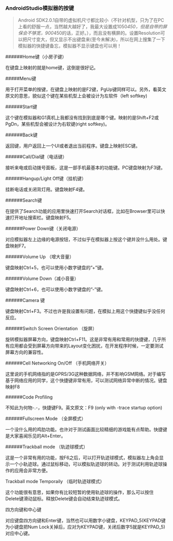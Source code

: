 ﻿### AndroidStudio模拟器的按键

> Android SDK2.0.1自带的虚拟机尺寸都比较小（不针对机型，只为了在PC上看的舒服一点，当然越大越好了，我最大设置成1050*450，但是自带的屏保会不够宽，900*450的话，正好。），而且没有横屏的。设置Resolution可以把尺寸变大，但又显示不出键盘来(至今未解决)，所以在网上搜集了一下模拟器的快捷键备忘，模拟器不显示键盘也可以用！

######Home键（小房子键）

在键盘上映射的就是home键，这倒是很好记。

#####Menu键

用于打开菜单的按键，在键盘上映射的是F2键，PgUp键同样可以。另外，看英文原文的意思，貌似这个键在某些机型上会被设计为左软件（left softkey)

######Start键

这个键在模拟器和G1真机上我都没有找到到底是哪个键。映射的是Shift+F2或PgDn，某些机型会被设计为右软键(right softkey)。

######Back键

返回键，用户返回上一个UI或者退出当前程序。键盘上映射ESC键。

######Call/Dial键（电话键）

接听来电或启动拨号面板，这是一部手机最基本的功能键。PC键盘映射为F3键。

######Hangup/Light Off键（挂机键）

挂断电话或关闭背灯用。键盘映射F4键。

######Search键

在提供了Search功能的应用里快速打开Search对话框，比如在Browser里可以快速打开地址搜索栏。键盘映射F5。

######Power Down键（关闭电源）

对应模拟器左上边缘的电源按钮，不过似乎在模拟器上按这个键并没什么用处。键盘映射F7。

######Volume Up （增大音量）

键盘映射Ctrl+5，也可以使用小数字键盘的”+”键。

######Volume Down（减小音量）

键盘映射Ctrl+6，也可以使用小数字键盘的”-”键。

######Camera 键

键盘映射Ctrl+F3。不过也许是我设置有问题，在模拟上用这个快捷键似乎没任何反应。

######Switch Screen Orientation （旋屏）

旋转模拟器屏幕方向，键盘映射Ctrl+F11。这是非常有用和常用的快捷键，几乎所有应用都会受到屏幕方向带来的Layout变化困扰，在开发程序时候，一定要测试屏幕方向的兼容性。

######Cell Networking On/Off （手机网络开关）

这里说的手机网络指的是GPRS/3G这种数据网络，并不影响GSM网络。对于编写基于网络应用的同学，这个快捷键非常有用，可以测试网络异常中断的情况。键盘映射F8

######Code Profiling

不知此为何物-.-，快捷键F9。英文原文：F9 (only with -trace startup option)

######Fullscreen Mode （全屏模式）

一个没什么用的鸡肋功能。也许对于测试画面比较精细的游戏能有点帮助。快捷键是大家喜闻乐见的Alt+Enter。

######Trackball mode （轨迹球模式）

这是一个非常有用的功能，按F6之后，可以打开轨迹球模式，模拟器左上角会显示一个小轨迹球。通过鼠标移动，可以模拟轨迹球的转动。对于测试利用轨迹球操作的应用会非常方便。

Trackball mode Temporaily （临时轨迹球模式）

这个功能很有意思，如果你有比较短暂的使用轨迹球的操作，那么可以按住Delete键滑动鼠标。释放Delete键会自动结束轨迹球模式。

四方向键和中心键

对应键盘四方向键和Enter键，当然也可以用数字小键盘，KEYPAD_5(KEYPAD键为小键盘把Num Lock关掉后，应对为KEYPAD键，关闭后数字5就是KEYPAD_5)对应中心键。

